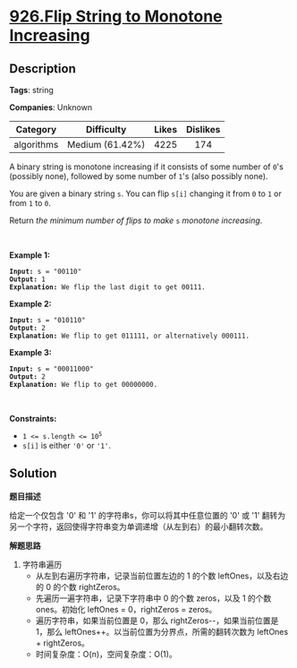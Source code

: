# [926.Flip String to Monotone Increasing](https://leetcode.com/problems/flip-string-to-monotone-increasing/description/)

## Description

**Tags**: string

**Companies**: Unknown

|  Category  |   Difficulty    | Likes | Dislikes |
| :--------: | :-------------: | :---: | :------: |
| algorithms | Medium (61.42%) | 4225  |   174    |

<p>A binary string is monotone increasing if it consists of some number of <code>0</code>&#39;s (possibly none), followed by some number of <code>1</code>&#39;s (also possibly none).</p>
<p>You are given a binary string <code>s</code>. You can flip <code>s[i]</code> changing it from <code>0</code> to <code>1</code> or from <code>1</code> to <code>0</code>.</p>
<p>Return <em>the minimum number of flips to make </em><code>s</code><em> monotone increasing</em>.</p>
<p>&nbsp;</p>
<p><strong class="example">Example 1:</strong></p>
<pre><code><strong>Input:</strong> s = &quot;00110&quot;
<strong>Output:</strong> 1
<strong>Explanation:</strong> We flip the last digit to get 00111.</code></pre>
<p><strong class="example">Example 2:</strong></p>
<pre><code><strong>Input:</strong> s = &quot;010110&quot;
<strong>Output:</strong> 2
<strong>Explanation:</strong> We flip to get 011111, or alternatively 000111.</code></pre>
<p><strong class="example">Example 3:</strong></p>
<pre><code><strong>Input:</strong> s = &quot;00011000&quot;
<strong>Output:</strong> 2
<strong>Explanation:</strong> We flip to get 00000000.</code></pre>
<p>&nbsp;</p>
<p><strong>Constraints:</strong></p>
<ul>
  <li><code>1 &lt;= s.length &lt;= 10<sup>5</sup></code></li>
  <li><code>s[i]</code> is either <code>&#39;0&#39;</code> or <code>&#39;1&#39;</code>.</li>
</ul>

## Solution

**题目描述**

给定一个仅包含 '0' 和 '1' 的字符串s，你可以将其中任意位置的 '0' 或 '1' 翻转为另一个字符，返回使得字符串变为单调递增（从左到右）的最小翻转次数。

**解题思路**

1. 字符串遍历
   - 从左到右遍历字符串，记录当前位置左边的 1 的个数 leftOnes，以及右边的 0 的个数 rightZeros。
   - 先遍历一遍字符串，记录下字符串中 0 的个数 zeros，以及 1 的个数 ones。初始化 leftOnes = 0，rightZeros = zeros。
   - 遍历字符串，如果当前位置是 0，那么 rightZeros--，如果当前位置是 1，那么 leftOnes++。以当前位置为分界点，所需的翻转次数为 leftOnes + rightZeros。
   - 时间复杂度：O(n)，空间复杂度：O(1)。

